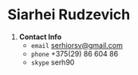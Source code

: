 # Siarhei Rudzevich

1. **Contact Info**
	+ `email` <a href="serhiorsv@gmail.com">serhiorsv@gmail.com</a>
	+ `phone` +375(29) 86 604 86
	+ `skype` serh90

